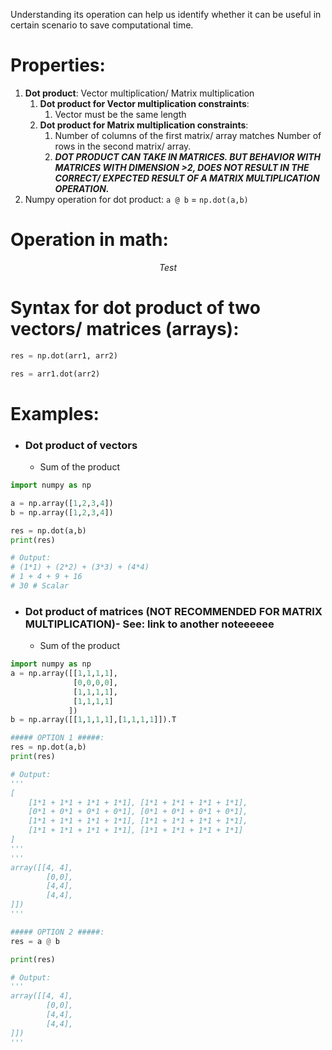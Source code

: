 Understanding its operation can help us identify whether it can be useful in certain scenario to save computational time.

# Properties:
1. **Dot product**: Vector multiplication/ Matrix multiplication
	1. **Dot product for Vector multiplication constraints**:
		1. Vector must be the same length
	2. **Dot product for Matrix multiplication constraints**:
		1. Number of columns of the first matrix/ array matches Number of rows in the second matrix/ array.
		2. ***DOT PRODUCT CAN TAKE IN MATRICES. BUT BEHAVIOR WITH MATRICES WITH DIMENSION >2, DOES NOT RESULT IN THE CORRECT/ EXPECTED RESULT OF A MATRIX MULTIPLICATION OPERATION.***
2. Numpy operation for dot product: `a @ b` = `np.dot(a,b)`

# Operation in math:
$$
Test
$$

# Syntax for dot product of two vectors/ matrices (arrays):
```python
res = np.dot(arr1, arr2)

res = arr1.dot(arr2)
```

# Examples:
- ### Dot product of vectors 
	- Sum of the product
```python
import numpy as np

a = np.array([1,2,3,4])
b = np.array([1,2,3,4])

res = np.dot(a,b)
print(res)

# Output:
# (1*1) + (2*2) + (3*3) + (4*4)
# 1 + 4 + 9 + 16
# 30 # Scalar
```

- ### Dot product of matrices (NOT RECOMMENDED FOR MATRIX MULTIPLICATION)- See: link to another noteeeeee 
	- Sum of the product 
```python
import numpy as np
a = np.array([[1,1,1,1],
			  [0,0,0,0],
			  [1,1,1,1],
			  [1,1,1,1]
			 ])
b = np.array([[1,1,1,1],[1,1,1,1]]).T

##### OPTION 1 #####:
res = np.dot(a,b)
print(res)

# Output:
'''
[
	[1*1 + 1*1 + 1*1 + 1*1], [1*1 + 1*1 + 1*1 + 1*1],
	[0*1 + 0*1 + 0*1 + 0*1], [0*1 + 0*1 + 0*1 + 0*1],
	[1*1 + 1*1 + 1*1 + 1*1], [1*1 + 1*1 + 1*1 + 1*1],
	[1*1 + 1*1 + 1*1 + 1*1], [1*1 + 1*1 + 1*1 + 1*1]
]
'''
'''
array([[4, 4],
		[0,0],
		[4,4],
		[4,4],
]])
'''

##### OPTION 2 #####:
res = a @ b

print(res)

# Output:
'''
array([[4, 4],
		[0,0],
		[4,4],
		[4,4],
]])
'''
```